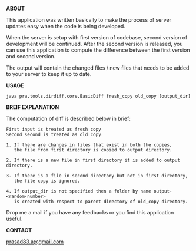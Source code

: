**ABOUT**

This application was written basically to make the process of server updates
easy when the code is being developed.

When the server is setup with first version of codebase, second version of
development will be continued. After the second version is released, you
can use this application to compute the difference between the first version
and second version.

The output will contain the changed files / new files that needs to be added
to your server to keep it up to date.

**USAGE**
```
java pra.tools.dirdiff.core.BasicDiff fresh_copy old_copy [output_dir]
```

**BREIF EXPLANATION**

The computation of diff is described below in brief:
```
First input is treated as fresh copy
Second second is treated as old copy

1. If there are changes in files that exist in both the copies,
   the file from first directory is copied to output directory.

2. If there is a new file in first directory it is added to output directory.

3. If there is a file in second directory but not in first directory,
   the file copy is ignored.

4. If output_dir is not specified then a folder by name output-<random-number> 
   is created with respect to parent directory of old_copy directory.
```

Drop me a mail if you have any feedbacks or you find this application useful.

**CONTACT**

prasad83.a@gmail.com

